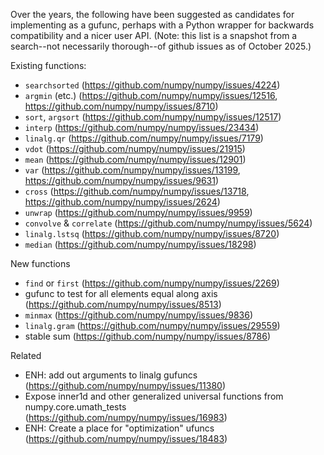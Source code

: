 
Over the years, the following have been suggested as candidates for implementing
as a gufunc, perhaps with a Python wrapper for backwards compatibility and a nicer
user API.  (Note: this list is a snapshot from a search--not necessarily thorough--of
github issues as of October 2025.)

Existing functions:

* `searchsorted` (https://github.com/numpy/numpy/issues/4224)
* `argmin` (etc.) (https://github.com/numpy/numpy/issues/12516, https://github.com/numpy/numpy/issues/8710)
* `sort`, `argsort` (https://github.com/numpy/numpy/issues/12517)
* `interp` (https://github.com/numpy/numpy/issues/23434)
* `linalg.qr` (https://github.com/numpy/numpy/issues/7179)
* `vdot` (https://github.com/numpy/numpy/issues/21915)
* `mean` (https://github.com/numpy/numpy/issues/12901)
* `var` (https://github.com/numpy/numpy/issues/13199, https://github.com/numpy/numpy/issues/9631)
* `cross` (https://github.com/numpy/numpy/issues/13718, https://github.com/numpy/numpy/issues/2624)
* `unwrap` (https://github.com/numpy/numpy/issues/9959)
* `convolve` & `correlate` (https://github.com/numpy/numpy/issues/5624)
* `linalg.lstsq` (https://github.com/numpy/numpy/issues/8720)
* `median` (https://github.com/numpy/numpy/issues/18298)

New functions

* `find` or `first` (https://github.com/numpy/numpy/issues/2269)
* gufunc to test for all elements equal along axis (https://github.com/numpy/numpy/issues/8513)
* `minmax` (https://github.com/numpy/numpy/issues/9836)
* `linalg.gram` (https://github.com/numpy/numpy/issues/29559)
* stable sum (https://github.com/numpy/numpy/issues/8786)

Related

* ENH: add out arguments to linalg gufuncs (https://github.com/numpy/numpy/issues/11380)
* Expose inner1d and other generalized universal functions from numpy.core.umath_tests
  (https://github.com/numpy/numpy/issues/16983)
* ENH: Create a place for "optimization" ufuncs (https://github.com/numpy/numpy/issues/18483)